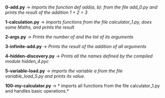 **0-add.py** -> *imports the function def add(a, b): from the file add_0.py and prints the result of the addition 1 + 2 = 3*

**1-calculation.py** -> *imports functions from the file calculator_1.py, does some Maths, and prints the result*

**2-args.py** -> *Prints the number of and the list of its arguments*

**3-infinite-add.py** -> *Prints the result of the addition of all arguments*

**4-hidden-discovery.py** -> *Prints all the names defined by the compiled module hidden_4.pyc*

**5-variable-load.py** -> *imports the variable a from the file variable_load_5.py and prints its value.*

**100-my-calculator.py** -> * imports all functions from the file calculator_1.py and handles basic operations.*
